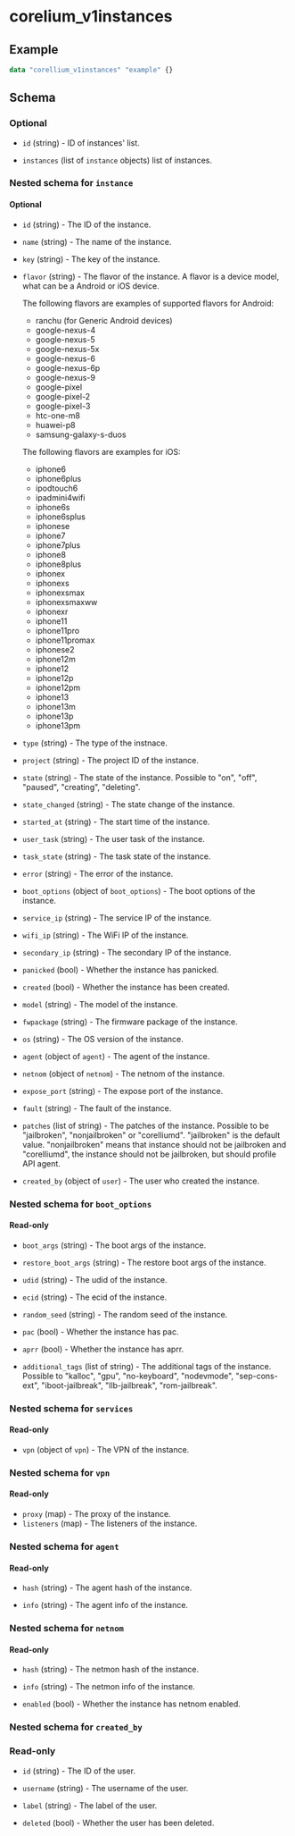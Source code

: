 # corelium_v1instances

## Example

```terraform
data "corellium_v1instances" "example" {}
```

## Schema

### Optional

- `id` (string) - ID of instances' list.

- `instances` (list of `instance` objects) list of instances.

### Nested schema for `instance`

#### Optional

- `id` (string) - The ID of the instance.

- `name` (string) - The name of the instance.

- `key` (string) - The key of the instance.

- `flavor` (string) - The flavor of the instance.
	A flavor is a device model, what can be a Android or iOS device.

	The following flavors are examples of supported flavors for Android:
    - ranchu (for Generic Android devices)
    - google-nexus-4
    - google-nexus-5
    - google-nexus-5x
    - google-nexus-6
    - google-nexus-6p
    - google-nexus-9
    - google-pixel
    - google-pixel-2
    - google-pixel-3
    - htc-one-m8
    - huawei-p8
    - samsung-galaxy-s-duos

	The following flavors are examples for iOS:
    - iphone6
    - iphone6plus
    - ipodtouch6
    - ipadmini4wifi
    - iphone6s
    - iphone6splus
    - iphonese
    - iphone7
    - iphone7plus
    - iphone8
    - iphone8plus
    - iphonex
    - iphonexs
    - iphonexsmax
    - iphonexsmaxww
    - iphonexr
    - iphone11
    - iphone11pro
    - iphone11promax
    - iphonese2
    - iphone12m
    - iphone12
    - iphone12p
    - iphone12pm
    - iphone13
    - iphone13m
    - iphone13p
    - iphone13pm

- `type` (string) - The type of the instnace.

- `project` (string) - The project ID of the instance.

- `state` (string) - The state of the instance. Possible to "on", "off", "paused", "creating", "deleting".

- `state_changed` (string) - The state change of the instance.

- `started_at` (string) - The start time of the instance.

- `user_task` (string) - The user task of the instance.

- `task_state` (string) - The task state of the instance.

- `error` (string) - The error of the instance.

- `boot_options` (object of `boot_options`) - The boot options of the instance.

- `service_ip` (string) - The service IP of the instance.

- `wifi_ip` (string) - The WiFi IP of the instance.

- `secondary_ip` (string) - The secondary IP of the instance.

- `panicked` (bool) - Whether the instance has panicked.

- `created` (bool) - Whether the instance has been created.

- `model` (string) - The model of the instance.

- `fwpackage` (string) - The firmware package of the instance.

- `os` (string) - The OS version of the instance.

- `agent` (object of `agent`) - The agent of the instance.

- `netnom` (object of `netnom`) - The netnom of the instance.

- `expose_port` (string) - The expose port of the instance.

- `fault` (string) - The fault of the instance.

- `patches` (list of string) - The patches of the instance. Possible to be "jailbroken", "nonjailbroken" or "corelliumd". "jailbroken" is the default value. "nonjailbroken" means that instance should not be jailbroken and "corelliumd", the instance should not be jailbroken, but should profile API agent.

- `created_by` (object of `user`) - The user who created the instance.

### Nested schema for `boot_options`

#### Read-only

- `boot_args` (string) - The boot args of the instance.

- `restore_boot_args` (string) - The restore boot args of the instance.

- `udid` (string) - The udid of the instance.

- `ecid` (string) - The ecid of the instance.

- `random_seed` (string) - The random seed of the instance.

- `pac` (bool) - Whether the instance has pac.

- `aprr` (bool) - Whether the instance has aprr.

- `additional_tags` (list of string) - The additional tags of the instance. Possible to "kalloc", "gpu", "no-keyboard", "nodevmode", "sep-cons-ext", "iboot-jailbreak", "llb-jailbreak", "rom-jailbreak".

### Nested schema for `services`

#### Read-only

- `vpn` (object of `vpn`) - The VPN of the instance.

### Nested schema for `vpn`

#### Read-only

- `proxy` (map) - The proxy of the instance.
- `listeners` (map) - The listeners of the instance.

### Nested schema for `agent`

#### Read-only

- `hash` (string) - The agent hash of the instance.

- `info` (string) - The agent info of the instance.

### Nested schema for `netnom`

#### Read-only

- `hash` (string) - The netmon hash of the instance.

- `info` (string) - The netmon info of the instance.

- `enabled` (bool) - Whether the instance has netnom enabled.

### Nested schema for `created_by`

### Read-only

- `id` (string) - The ID of the user.

- `username` (string) - The username of the user.

- `label` (string) - The label of the user.

- `deleted` (bool) - Whether the user has been deleted.
